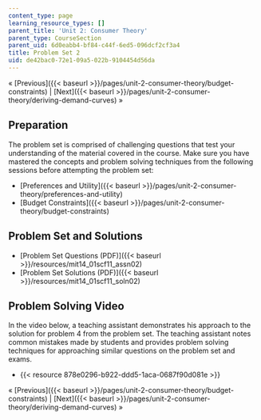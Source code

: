 ```yaml
---
content_type: page
learning_resource_types: []
parent_title: 'Unit 2: Consumer Theory'
parent_type: CourseSection
parent_uid: 6d0eabb4-bf84-c44f-6ed5-096dcf2cf3a4
title: Problem Set 2
uid: de42bac0-72e1-09a5-022b-9104454d56da
---
```


« [Previous]({{< baseurl >}}/pages/unit-2-consumer-theory/budget-constraints) | [Next]({{< baseurl >}}/pages/unit-2-consumer-theory/deriving-demand-curves) »

Preparation
-----------

The problem set is comprised of challenging questions that test your understanding of the material covered in the course. Make sure you have mastered the concepts and problem solving techniques from the following sessions before attempting the problem set:

*   [Preferences and Utility]({{< baseurl >}}/pages/unit-2-consumer-theory/preferences-and-utility)
*   [Budget Constraints]({{< baseurl >}}/pages/unit-2-consumer-theory/budget-constraints)

Problem Set and Solutions
-------------------------

*   [Problem Set Questions (PDF)]({{< baseurl >}}/resources/mit14_01scf11_assn02)
*   [Problem Set Solutions (PDF)]({{< baseurl >}}/resources/mit14_01scf11_soln02)

Problem Solving Video
---------------------

In the video below, a teaching assistant demonstrates his approach to the solution for problem 4 from the problem set. The teaching assistant notes common mistakes made by students and provides problem solving techniques for approaching similar questions on the problem set and exams.

*   {{< resource 878e0296-b922-ddd5-1aca-0687f90d081e >}}

« [Previous]({{< baseurl >}}/pages/unit-2-consumer-theory/budget-constraints) | [Next]({{< baseurl >}}/pages/unit-2-consumer-theory/deriving-demand-curves) »